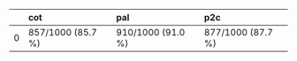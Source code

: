 |    | cot               | pal               | p2c               |
|---:|:------------------|:------------------|:------------------|
|  0 | 857/1000 (85.7 %) | 910/1000 (91.0 %) | 877/1000 (87.7 %) |